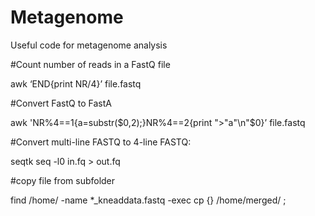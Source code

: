 # Metagenome

Useful code for metagenome analysis

#Count number of reads in a FastQ file

awk ‘END{print NR/4}’ file.fastq

#Convert FastQ to FastA

awk 'NR%4==1{a=substr($0,2);}NR%4==2{print ">"a"\n"$0}’ file.fastq

#Convert multi-line FASTQ to 4-line FASTQ:

seqtk seq -l0 in.fq > out.fq

#copy file from subfolder

find /home/ -name *_kneaddata.fastq -exec cp {} /home/merged/ \;
